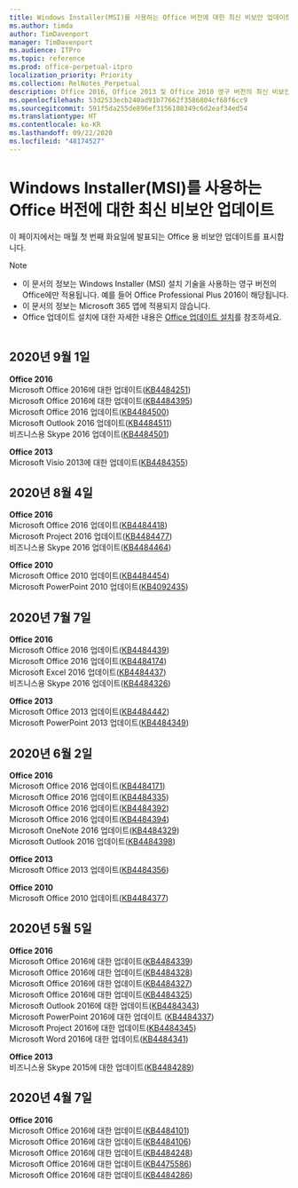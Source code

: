 ```yaml
---
title: Windows Installer(MSI)를 사용하는 Office 버전에 대한 최신 비보안 업데이트
ms.author: timda
author: TimDavenport
manager: TimDavenport
ms.audience: ITPro
ms.topic: reference
ms.prod: office-perpetual-itpro
localization_priority: Priority
ms.collection: RelNotes_Perpetual
description: Office 2016, Office 2013 및 Office 2010 영구 버전의 최신 비보안 업데이트 정보에 대한 링크를 IT 전문가에게 제공합니다.
ms.openlocfilehash: 53d2533ecb240ad91b77662f3586804cf68f6cc9
ms.sourcegitcommit: 591f5da255de896ef3156108349c6d2eaf34ed54
ms.translationtype: HT
ms.contentlocale: ko-KR
ms.lasthandoff: 09/22/2020
ms.locfileid: "48174527"
---
```

# <a name="latest-non-security-updates-for-versions-of-office-that-use-windows-installer-msi"></a>Windows Installer(MSI)를 사용하는 Office 버전에 대한 최신 비보안 업데이트

이 페이지에서는 매월 첫 번째 화요일에 발표되는 Office 용 비보안 업데이트를 표시합니다.

> [!NOTE]
> - 이 문서의 정보는 Windows Installer (MSI) 설치 기술을 사용하는 영구 버전의 Office에만 적용됩니다. 예를 들어 Office Professional Plus 2016이 해당됩니다.
> - 이 문서의 정보는 Microsoft 365 앱에 적용되지 않습니다.
> - Office 업데이트 설치에 대한 자세한 내용은 [Office 업데이트 설치](https://support.office.com/article/2ab296f3-7f03-43a2-8e50-46de917611c5)를 참조하세요.
<br/><br/>

## <a name="september-1-2020"></a>2020년 9월 1일
**Office 2016**<br/>
Microsoft Office 2016에 대한 업데이트([KB4484251](https://support.microsoft.com/help/4484251))<br/>
Microsoft Office 2016에 대한 업데이트([KB4484395](https://support.microsoft.com/help/4484395))<br/> Microsoft Office 2016 업데이트([KB4484500](https://support.microsoft.com/help/4484500)) <br/>
Microsoft Outlook 2016 업데이트([KB4484511](https://support.microsoft.com/help/4484511)) <br/>
비즈니스용 Skype 2016 업데이트([KB4484501](https://support.microsoft.com/help/4484501)) <br/>

**Office 2013**<br/>
Microsoft Visio 2013에 대한 업데이트([KB4484355](https://support.microsoft.com/help/4484355))<br/>

## <a name="august-4-2020"></a>2020년 8월 4일

**Office 2016**<br/>
Microsoft Office 2016 업데이트([KB4484418](https://support.microsoft.com/help/4484418))<br/> Microsoft Project 2016 업데이트([KB4484477](https://support.microsoft.com/help/4484477))<br/>
비즈니스용 Skype 2016 업데이트([KB4484464](https://support.microsoft.com/help/4484464))<br/> 

**Office 2010**<br/>
Microsoft Office 2010 업데이트([KB4484454](https://support.microsoft.com/help/4484454))<br/> Microsoft PowerPoint 2010 업데이트([KB4092435](https://support.microsoft.com/help/4092435))<br/> 

## <a name="july-7-2020"></a>2020년 7월 7일

**Office 2016**<br/>
Microsoft Office 2016 업데이트([KB4484439](https://support.microsoft.com/help/4484439))<br/> Microsoft Office 2016 업데이트([KB4484174](https://support.microsoft.com/help/4484174))<br/> Microsoft Excel 2016 업데이트([KB4484437](https://support.microsoft.com/help/4484437))<br/>
비즈니스용 Skype 2016 업데이트([KB4484326](https://support.microsoft.com/help/4484326))<br/> 

**Office 2013**<br/>
Microsoft Office 2013 업데이트([KB4484442](https://support.microsoft.com/help/4484442))<br/> Microsoft PowerPoint 2013 업데이트([KB4484349](https://support.microsoft.com/help/4484349))<br/> 


## <a name="june-2-2020"></a>2020년 6월 2일

**Office 2016**<br/>
Microsoft Office 2016 업데이트([KB4484171](https://support.microsoft.com/help/4484171))<br/> Microsoft Office 2016 업데이트([KB4484335](https://support.microsoft.com/help/4484335))<br/> Microsoft Office 2016 업데이트([KB4484392](https://support.microsoft.com/help/4484392))<br/> Microsoft Office 2016 업데이트([KB4484394](https://support.microsoft.com/help/4484394))<br/> Microsoft OneNote 2016 업데이트([KB4484329](https://support.microsoft.com/help/4484329))<br/>
Microsoft Outlook 2016 업데이트([KB4484398](https://support.microsoft.com/help/4484398))<br/> 

**Office 2013**<br/>
Microsoft Office 2013 업데이트([KB4484356](https://support.microsoft.com/help/4484356))<br/> 

**Office 2010**<br/>
Microsoft Office 2010 업데이트([KB4484377](https://support.microsoft.com/help/4484377))<br/> 


## <a name="may-5-2020"></a>2020년 5월 5일

**Office 2016**<br/>
Microsoft Office 2016에 대한 업데이트([KB4484339](https://support.microsoft.com/help/4484339))<br/> Microsoft Office 2016에 대한 업데이트([KB4484328](https://support.microsoft.com/help/4484328))<br/> Microsoft Office 2016에 대한 업데이트([KB4484327](https://support.microsoft.com/help/4484327))<br/> Microsoft Office 2016에 대한 업데이트([KB4484325](https://support.microsoft.com/help/4484325))<br/> Microsoft Outlook 2016에 대한 업데이트([KB4484343](https://support.microsoft.com/help/4484343))<br/> Microsoft PowerPoint 2016에 대한 업데이트 ([KB4484337](https://support.microsoft.com/help/4484337))<br/> Microsoft Project 2016에 대한 업데이트([KB4484345](https://support.microsoft.com/help/4484345))<br/> Microsoft Word 2016에 대한 업데이트([KB4484341](https://support.microsoft.com/help/4484341))<br/> 


**Office 2013**<br/>
비즈니스용 Skype 2015에 대한 업데이트([KB4484289](https://support.microsoft.com/help/4484289))<br/>

## <a name="april-7-2020"></a>2020년 4월 7일

**Office 2016**<br/>
Microsoft Office 2016에 대한 업데이트([KB4484101](https://support.microsoft.com/help/4484101))<br/>
Microsoft Office 2016에 대한 업데이트([KB4484106](https://support.microsoft.com/help/4484106))<br/>
Microsoft Office 2016에 대한 업데이트([KB4484248](https://support.microsoft.com/help/4484248))<br/>
Microsoft Office 2016에 대한 업데이트([KB4475586](https://support.microsoft.com/help/4475586))<br/>
Microsoft Office 2016에 대한 업데이트([KB4484286](https://support.microsoft.com/help/4484286)) <br/>

<br/>

 
